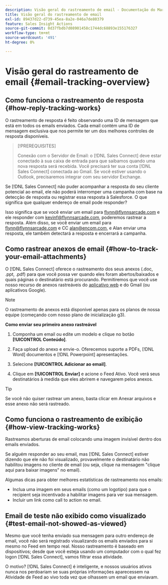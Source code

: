 ```yaml
---
description: Visão geral do rastreamento de email - Documentação do Marketo - Documentação do produto
title: Visão geral do rastreamento de email
exl-id: 89437d22-d739-45ea-8a2e-046a7de80379
feature: Sales Insight Actions
source-git-commit: 0d37fbdb7d08901458c1744dc68893e155176327
workflow-type: tm+mt
source-wordcount: '491'
ht-degree: 0%

---
```


# Visão geral do rastreamento de email {#email-tracking-overview}

## Como funciona o rastreamento de resposta {#how-reply-tracking-works}

O rastreamento de resposta é feito observando uma ID de mensagem que está em todos os emails enviados. Cada email contém uma ID de mensagem exclusiva que nos permite ter um dos melhores controles de resposta disponíveis.

>[!PREREQUISITES]
>
>Conexão com o Servidor de Email: o [!DNL Sales Connect] deve estar conectado à sua caixa de entrada para que saibamos quando uma nova resposta será recebida. Você precisará ter sua conta [!DNL Sales Connect] conectada ao Gmail. Se você estiver usando o Outlook, precisaremos integrar com seu servidor Exchange.

Se [!DNL Sales Connect] não puder acompanhar a resposta do seu cliente potencial ao email, ele não poderá interromper uma campanha com base na detecção de resposta ou registrar essa resposta à Salesforce. O que significa que qualquer endereço de email pode responder?

Isso significa que se você enviar um email para flynn@flynnsarcade.com e ele responder com kevinf@flynnsarcade.com, poderemos rastrear a resposta. Além disso, se você enviar um email para flynn@flynnsarcade.com e CC alan@encom.com, e Alan enviar uma resposta, ele também detectará a resposta e encerrará a campanha.

## Como rastrear anexos de email {#how-to-track-your-email-attachments}

O [!DNL Sales Connect] oferece o rastreamento dos seus anexos (.doc, .ppt, .pdf) para que você possa ver quando eles foram abertos/baixados e quais páginas o destinatário está procurando. Permitiremos que você use nosso recurso de anexos rastreáveis do [aplicativo web](https://toutapp.com/login) e do Gmail (ou aplicativos Google).

>[!NOTE]
>
>O rastreamento de anexos está disponível apenas para os planos de nossa equipe (começando com nosso plano de inicialização g3).

**Como enviar seu primeiro anexo rastreável**

1. Componha um email ou edite um modelo e clique no botão **[!UICONTROL Conteúdo]**.

1. Faça upload do anexo e envie-o. Oferecemos suporte a PDFs, [!DNL Word] documentos e [!DNL Powerpoint] apresentações.

1. Selecione **[!UICONTROL Adicionar ao email]**.

1. Clique em **[!UICONTROL Enviar]** e acione o Feed Ativo. Você verá seus destinatários à medida que eles abrirem e navegarem pelos anexos.

>[!TIP]
>
>Se você não quiser rastrear um anexo, basta clicar em Anexar arquivos e esse anexo não será rastreado.

## Como funciona o rastreamento de exibição {#how-view-tracking-works}

Rastreamos aberturas de email colocando uma imagem invisível dentro dos emails enviados.

Se alguém responder ao seu email, mas [!DNL Sales Connect] estiver dizendo que ele não foi visualizado, provavelmente o destinatário não habilitou imagens no cliente de email (ou seja, clique na mensagem &quot;clique aqui para baixar imagens&quot; no email).

Algumas dicas para obter melhores estatísticas de rastreamento nos emails:

* Inclua uma imagem em seus emails (como um logotipo) para que o recipient seja incentivado a habilitar imagens para ver sua mensagem.
* Incluir um link como call to action no email.

## Email de teste não exibido como visualizado {#test-email-not-showed-as-viewed}

Mesmo que você tenha enviado sua mensagem para outro endereço de email, você não será registrado visualizando os emails enviados para si mesmo no Feed em tempo real. Nosso rastreamento é baseado em dispositivos; desde que você esteja usando um computador com o qual fez logon [!DNL Sales Connect], vamos filtrar essa atividade.

O motivo? [!DNL Sales Connect] é inteligente, e nossos usuários ativos nunca nos perdoariam se suas próprias informações aparecessem na Atividade de Feed ao vivo toda vez que olhassem um email que enviavam.
